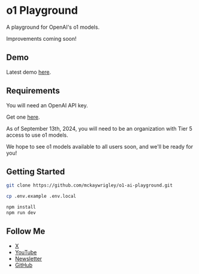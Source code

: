 # o1 Playground

A playground for OpenAI's o1 models.

Improvements coming soon!

## Demo

Latest demo [here](https://twitter.com/mckaywrigley/status/1834721745179492735).

## Requirements

You will need an OpenAI API key.

Get one [here](https://platform.openai.com/api-keys).

As of September 13th, 2024, you will need to be an organization with Tier 5 access to use o1 models.

We hope to see o1 models available to all users soon, and we'll be ready for you!

## Getting Started

```bash
git clone https://github.com/mckaywrigley/o1-ai-playground.git
```

```bash
cp .env.example .env.local
```

```bash
npm install
npm run dev
```

## Follow Me

- [X](https://twitter.com/mckaywrigley)
- [YouTube](https://youtube.com/@realmckaywrigley)
- [Newsletter](https://mckaywrigley.com/newsletter)
- [GitHub](https://github.com/mckaywrigley)

